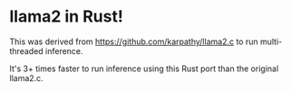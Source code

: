 # llama2 in Rust!

This was derived from https://github.com/karpathy/llama2.c to run multi-threaded inference.

It's 3+ times faster to run inference using this Rust port than the original llama2.c.
